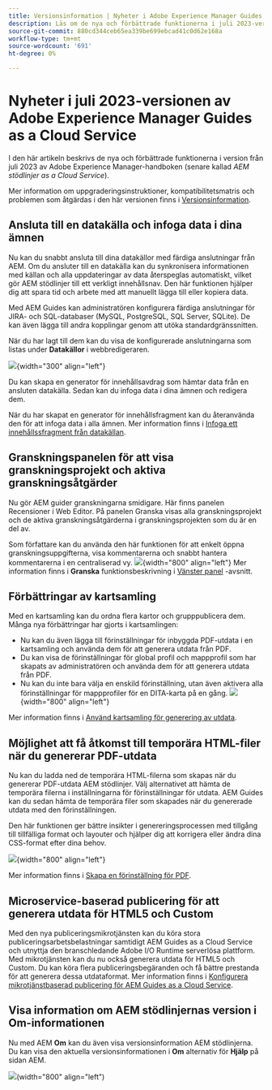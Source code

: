 ```yaml
---
title: Versionsinformation | Nyheter i Adobe Experience Manager Guides, juli 2023
description: Läs om de nya och förbättrade funktionerna i juli 2023-versionen av Adobe Experience Manager Guides as a Cloud Service
source-git-commit: 880cd344ceb65ea339be699ebcad41c0d62e168a
workflow-type: tm+mt
source-wordcount: '691'
ht-degree: 0%

---
```


# Nyheter i juli 2023-versionen av Adobe Experience Manager Guides as a Cloud Service

I den här artikeln beskrivs de nya och förbättrade funktionerna i version från juli 2023 av Adobe Experience Manager-handboken (senare kallad *AEM stödlinjer as a Cloud Service*).

Mer information om uppgraderingsinstruktioner, kompatibilitetsmatris och problemen som åtgärdas i den här versionen finns i [Versionsinformation](release-notes-2023.7.0.md).

## Ansluta till en datakälla och infoga data i dina ämnen

Nu kan du snabbt ansluta till dina datakällor med färdiga anslutningar från AEM. Om du ansluter till en datakälla kan du synkronisera informationen med källan och alla uppdateringar av data återspeglas automatiskt, vilket gör AEM stödlinjer till ett verkligt innehållsnav. Den här funktionen hjälper dig att spara tid och arbete med att manuellt lägga till eller kopiera data.

Med AEM Guides kan administratören konfigurera färdiga anslutningar för JIRA- och SQL-databaser (MySQL, PostgreSQL, SQL Server, SQLite). De kan även lägga till andra kopplingar genom att utöka standardgränssnitten.

När du har lagt till dem kan du visa de konfigurerade anslutningarna som listas under **Datakällor** i webbredigeraren.

![](assets/code-snippet-generator.png){width="300" align="left"}

Du kan skapa en generator för innehållsavdrag som hämtar data från en ansluten datakälla. Sedan kan du infoga data i dina ämnen och redigera dem.

När du har skapat en generator för innehållsfragment kan du återanvända den för att infoga data i alla ämnen. Mer information finns i [Infoga ett innehållssfragment från datakällan](../user-guide/web-editor-content-snippet.md).



## Granskningspanelen för att visa granskningsprojekt och aktiva granskningsåtgärder

Nu gör AEM guider granskningarna smidigare. Här finns panelen Recensioner i Web Editor. På panelen Granska visas alla granskningsprojekt och de aktiva granskningsåtgärderna i granskningsprojekten som du är en del av.

Som författare kan du använda den här funktionen för att enkelt öppna granskningsuppgifterna, visa kommentarerna och snabbt hantera kommentarerna i en centraliserad vy.
![](assets/active-review-task-comments.png){width="800" align="left"}
Mer information finns i **Granska** funktionsbeskrivning i [Vänster panel](../user-guide/web-editor-features.md#id2051EA0M0HS) -avsnitt.


## Förbättringar av kartsamling

Med en kartsamling kan du ordna flera kartor och grupppublicera dem. Många nya förbättringar har gjorts i kartsamlingen:

- Nu kan du även lägga till förinställningar för inbyggda PDF-utdata i en kartsamling och använda dem för att generera utdata från PDF.
- Du kan visa de förinställningar för global profil och mappprofil som har skapats av administratören och använda dem för att generera utdata från PDF.
- Nu kan du inte bara välja en enskild förinställning, utan även aktivera alla förinställningar för mappprofiler för en DITA-karta på en gång.
  ![](assets/edit-map-collection.png){width="800" align="left"}

Mer information finns i [Använd kartsamling för generering av utdata](../user-guide/generate-output-use-map-collection-output-generation.md).

## Möjlighet att få åtkomst till temporära HTML-filer när du genererar PDF-utdata

Nu kan du ladda ned de temporära HTML-filerna som skapas när du genererar PDF-utdata AEM stödlinjer. Välj alternativet att hämta de temporära filerna i inställningarna för förinställningar för utdata.  AEM Guides kan du sedan hämta de temporära filer som skapades när du genererade utdata med den förinställningen.

Den här funktionen ger bättre insikter i genereringsprocessen med tillgång till tillfälliga format och layouter och hjälper dig att korrigera eller ändra dina CSS-format efter dina behov.

![](assets/native-pdf-advanced-settings.png){width="800" align="left"}

Mer information finns i [Skapa en förinställning för PDF](../web-editor/native-pdf-web-editor.md#create-output-preset).

## Microservice-baserad publicering för att generera utdata för HTML5 och Custom

Med den nya publiceringsmikrotjänsten kan du köra stora publiceringsarbetsbelastningar samtidigt AEM Guides as a Cloud Service och utnyttja den branschledande Adobe I/O Runtime serverlösa plattform. Med mikrotjänsten kan du nu också generera utdata för HTML5 och Custom.
Du kan köra flera publiceringsbegäranden och få bättre prestanda för att generera dessa utdataformat.
Mer information finns i [Konfigurera mikrotjänstbaserad publicering för AEM Guides as a Cloud Service](../knowledge-base/publishing/configure-microservices.md).

## Visa information om AEM stödlinjernas version i Om-informationen

Nu med AEM **Om** kan du även visa versionsinformation AEM stödlinjerna. Du kan visa den aktuella versionsinformationen i **Om** alternativ för **Hjälp** på sidan AEM.

![](assets/about-aem-help.png)(width=&quot;800&quot; align=&quot;left&quot;)
